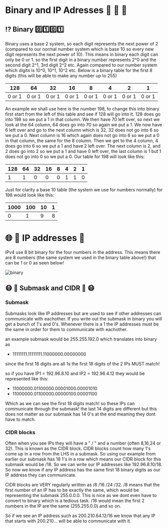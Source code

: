 # Binary and IP Adresses :key: :taco: :key: #

## :interrobang: Binary :zero::one::zero::one: ##

Binary uses a base 2 system, so each digit represents the next power of 2 (compared to our normal number system which is base 10 so every new digit represents the next power of 10). This means in binary each digit can only be 0 or 1. so the first digit in a binary number represents 2^0 and the second digit 2^1, 3rd digit 2^2 etc. Again compared to our number system which digits is 10^0, 10^1, 10^2 etc. Below is a binary table for the first 8 digits (this will be able to make any number up to 255)

| 128  | 64 | 32 | 16 | 8 | 4 | 2 | 1 |
| ------------- | ------------- | ------------- | ------------- | ------------- | ------------- | ------------- | ------------- |
|  0 or 1  | 0 or 1   | 0 or 1   |   0 or 1 |  0 or 1  | 0 or 1   |0 or 1    |0 or 1    |

An example we shall use here is the number 198, to change this into binary first start from the left of this table and see if 128 will go into it. 128 does go into 198 so we put a 1 in that column. We then have 70 left over, so next we look at the 64 column, 64 does go into 70 so again we put a 1. We now have 6 left over and go to the next column which is 32, 32 does not go into 6 so we put a 0. Next column is 16 which again does not go into 6 so we put a 0 in that column, the same for the 8 column. Then we get to the 4 column, 4 does go into 6 so we put a 1 and have 2 left over. The next column is 2, and 2 does go into 2 so we put a 1 and have 0 left over, the last column is 1 but 1 does not go into 0 so we put a 0. Our table for 198 will look like this:

| 128  | 64 | 32 | 16 | 8 | 4 | 2 | 1 |
| ------------- | ------------- | ------------- | ------------- | ------------- | ------------- | ------------- | ------------- |
|  1  | 1   | 0   |   0 |  0  | 1   |1    |0 |

Just for clarity a base 10 table (the system we use for numbers normally) for 198 would look like this:

| 1000 | 100 | 10 | 1 |
| ------------- | ------------- | ------------- | ------------- |
|  0  | 1   | 9  |8 |

# :globe_with_meridians: :milky_way: IP addresses :signal_strength: #

IPv4 use 8 bit binary for the four numbers in the address. This means there are 8 numbers (the same system we used in the binary table above!) that can be 1 or 0 as seen below!

![binary](https://upload.wikimedia.org/wikipedia/commons/thumb/7/74/Ipv4_address.svg/300px-Ipv4_address.svg.png)

## :mask: :beers: Submask and CIDR :beers: :mask: ##

### Submask ###

Submasks look like IP addresses but are used to see if other addresses can communicate with eachother. If you write out the submask in binary you will get a bunch of 1's and 0's. Whenever there is a 1 the IP addresses must be the same in order for them to communicate with eachother.

an example submask would be 255.255.192.0 which translates into binary as

 - 11111111.11111111.11000000.00000000

 since the first 18 digits are all 1s the first 18 digits of the 2 IPs MUST match!

 so if you have IP1 = 192.96.8.10 and IP2 = 192.96.4.12 they would be represented like this:

 - 11000000.01100000.00001000.00001010
 - 11000000.01100000.00000100.00001100

Which as we can see the first 18 digits match! so these IPs can communicate through the submask! the last 14 digits are different but this does not matter as our submask has 14 0's at the end meaning they dont have to match.

### CIDR blocks ###

Often when you see IPs they will have a " / " and a number (often 8,16,24 or 32). This is known as the CIDR block. CIDR blocks count how many 1's come up in a row from the LHS in a submask. So using our example from earlier our submask has 18 1's in a row which means our CIDR block for this submask would be /18. So we can write our IP addresses like 192.96.8.10/18. So now we know if any IP address has the same first 18 binary digits as our IP address they can communicate.

CIDR blocks are VERY regularly written as /8 /16 /24 /32. /8 means that the first number of an IP has to be exactly the same, which would be representing the submask 255.0.0.0. This is nice as we dont even have to convert to binary which is a tedious task. /16 would mean the first 2 numbers in the IP are the same (255.255.0.0) and so on.

So if we see an IP address such as 200.210.64.12/16 we know that any IP that starts with 200.210... will be able to communicate with it.
